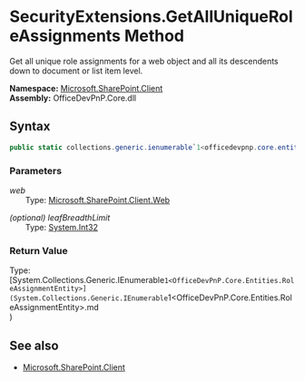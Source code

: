 # SecurityExtensions.GetAllUniqueRoleAssignments Method  
Get all unique role assignments for a web object and all its descendents down to document or list item level.  

**Namespace:** [Microsoft.SharePoint.Client](Microsoft.SharePoint.Client.md)  
**Assembly:** OfficeDevPnP.Core.dll  
## Syntax
```C#
public static collections.generic.ienumerable`1<officedevpnp.core.entities.roleassignmententity> GetAllUniqueRoleAssignments(Web web,Int32 leafBreadthLimit)
```
### Parameters
*web*  
&emsp;&emsp;Type: [Microsoft.SharePoint.Client.Web](Microsoft.SharePoint.Client.Web.md) 
&emsp;&emsp;  
  
*(optional) leafBreadthLimit*  
&emsp;&emsp;Type: [System.Int32](System.Int32.md) 
&emsp;&emsp;  
  
### Return Value
Type: [System.Collections.Generic.IEnumerable`1<OfficeDevPnP.Core.Entities.RoleAssignmentEntity>](System.Collections.Generic.IEnumerable`1<OfficeDevPnP.Core.Entities.RoleAssignmentEntity>.md  
)

## See also
- [Microsoft.SharePoint.Client](Microsoft.SharePoint.Client.md)
